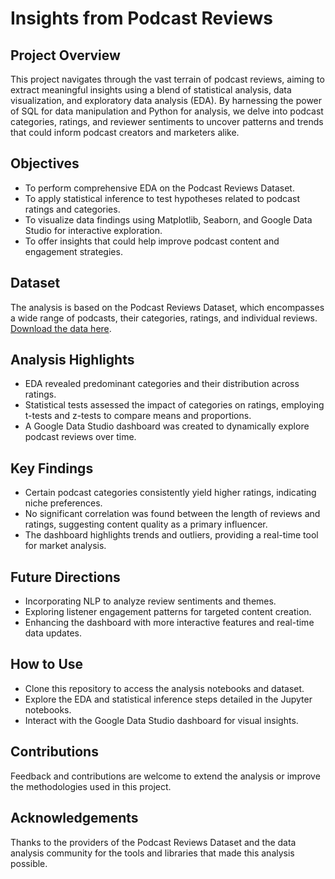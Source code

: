 # Insights from Podcast Reviews

## Project Overview
This project navigates through the vast terrain of podcast reviews, aiming to extract meaningful insights using a blend of statistical analysis, data visualization, and exploratory data analysis (EDA). By harnessing the power of SQL for data manipulation and Python for analysis, we delve into podcast categories, ratings, and reviewer sentiments to uncover patterns and trends that could inform podcast creators and marketers alike.

## Objectives
- To perform comprehensive EDA on the Podcast Reviews Dataset.
- To apply statistical inference to test hypotheses related to podcast ratings and categories.
- To visualize data findings using Matplotlib, Seaborn, and Google Data Studio for interactive exploration.
- To offer insights that could help improve podcast content and engagement strategies.

## Dataset
The analysis is based on the Podcast Reviews Dataset, which encompasses a wide range of podcasts, their categories, ratings, and individual reviews. [Download the data here](https://www.kaggle.com/datasets/thoughtvector/podcastreviews/versions/28).

## Analysis Highlights
- EDA revealed predominant categories and their distribution across ratings.
- Statistical tests assessed the impact of categories on ratings, employing t-tests and z-tests to compare means and proportions.
- A Google Data Studio dashboard was created to dynamically explore podcast reviews over time.

## Key Findings
- Certain podcast categories consistently yield higher ratings, indicating niche preferences.
- No significant correlation was found between the length of reviews and ratings, suggesting content quality as a primary influencer.
- The dashboard highlights trends and outliers, providing a real-time tool for market analysis.

## Future Directions
- Incorporating NLP to analyze review sentiments and themes.
- Exploring listener engagement patterns for targeted content creation.
- Enhancing the dashboard with more interactive features and real-time data updates.

## How to Use
- Clone this repository to access the analysis notebooks and dataset.
- Explore the EDA and statistical inference steps detailed in the Jupyter notebooks.
- Interact with the Google Data Studio dashboard for visual insights.

## Contributions
Feedback and contributions are welcome to extend the analysis or improve the methodologies used in this project.

## Acknowledgements
Thanks to the providers of the Podcast Reviews Dataset and the data analysis community for the tools and libraries that made this analysis possible.
